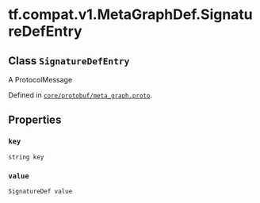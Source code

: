 <div itemscope itemtype="http://developers.google.com/ReferenceObject">
<meta itemprop="name" content="tf.compat.v1.MetaGraphDef.SignatureDefEntry" />
<meta itemprop="path" content="Stable" />
<meta itemprop="property" content="key"/>
<meta itemprop="property" content="value"/>
</div>

# tf.compat.v1.MetaGraphDef.SignatureDefEntry

## Class `SignatureDefEntry`

A ProtocolMessage





Defined in [`core/protobuf/meta_graph.proto`](/code/stable/tensorflow/core/protobuf/meta_graph.proto).

<!-- Placeholder for "Used in" -->


## Properties

<h3 id="key"><code>key</code></h3>

`string key`


<h3 id="value"><code>value</code></h3>

`SignatureDef value`




